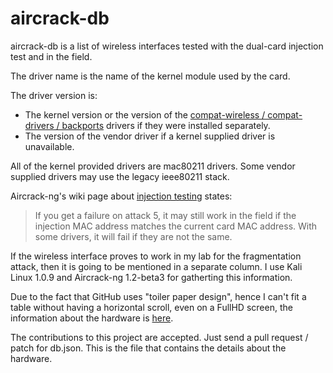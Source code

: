 # aircrack-db

aircrack-db is a list of wireless interfaces tested with the dual-card injection test and in the field.

The driver name is the name of the kernel module used by the card.

The driver version is:

 * The kernel version or the version of the [compat-wireless / compat-drivers / backports](https://backports.wiki.kernel.org/index.php/Main_Page) drivers if they were installed separately.
 * The version of the vendor driver if a kernel supplied driver is unavailable.
 
All of the kernel provided drivers are mac80211 drivers. Some vendor supplied drivers may use the legacy ieee80211 stack.

Aircrack-ng's wiki page about [injection testing](http://www.aircrack-ng.org/doku.php?id=injection_test) states:

> If you get a failure on attack 5, it may still work in the field if the injection MAC address matches the current card MAC address. With some drivers, it will fail if they are not the same.

If the wireless interface proves to work in my lab for the fragmentation attack, then it is going to be mentioned in a separate column. I use Kali Linux 1.0.9 and Aircrack-ng 1.2-beta3 for gatherting this information.

Due to the fact that GitHub uses "toiler paper design", hence I can't fit a table without having a horizontal scroll, even on a FullHD screen, the information about the hardware is [here](http://saltwaterc.github.io/aircrack-db).

The contributions to this project are accepted. Just send a pull request / patch for db.json. This is the file that contains the details about the hardware.
